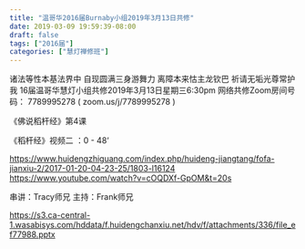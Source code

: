 ```yaml
---
title: "温哥华2016届Burnaby小组2019年3月13日共修"
date: 2019-03-09 19:59:39-08:00
draft: false
tags: ["2016届"]
categories: ["慧灯禅修班"]
---
```

诸法等性本基法界中 自现圆满三身游舞力
离障本来怙主龙钦巴 祈请无垢光尊常护我
16届温哥华慧灯小组共修2019年3月13日星期三6:30pm
网络共修Zoom房间号码： 7789995278 ( zoom.us/j/7789995278 )

《佛说稻杆经》第4课

《稻杆经》视频二 ：0 - 48‘

https://www.huidengzhiguang.com/index.php/huideng-jiangtang/fofa-jianxiu-2/2017-01-20-04-23-25/1803-l16124
https://www.youtube.com/watch?v=cOQDXf-GpOM&t=20s

串讲：Tracy师兄
主持：Frank师兄

 https://s3.ca-central-1.wasabisys.com/hddata/f.huidengchanxiu.net/hdv/f/attachments/336/file_ef77988.pptx
